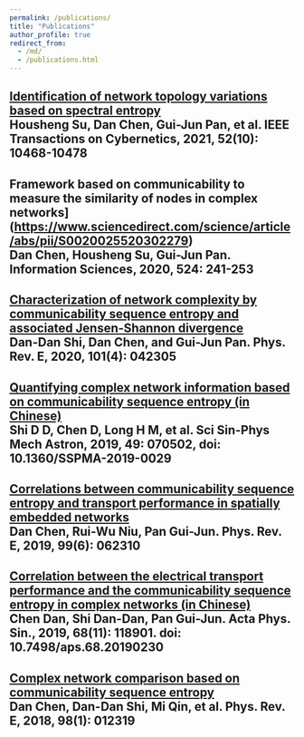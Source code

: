```yaml
---
permalink: /publications/
title: "Publications"
author_profile: true
redirect_from: 
  - /md/
  - /publications.html
---
```



[Identification of network topology variations based on spectral entropy](https://ieeexplore.ieee.org/abstract/document/9409704)<br>
Housheng Su, Dan Chen, Gui-Jun Pan, et al. IEEE Transactions on Cybernetics, 2021, 52(10): 10468-10478
---

Framework based on communicability to measure the similarity of nodes in complex networks](https://www.sciencedirect.com/science/article/abs/pii/S0020025520302279)<br>
Dan Chen, Housheng Su, Gui-Jun Pan. Information Sciences, 2020, 524: 241-253
---

[Characterization of network complexity by communicability sequence entropy and associated Jensen-Shannon divergence](https://journals.aps.org/pre/abstract/10.1103/PhysRevE.101.042305)<br>
Dan-Dan Shi, Dan Chen, and Gui-Jun Pan. Phys. Rev. E, 2020, 101(4): 042305
---

[Quantifying complex network information based on communicability sequence entropy (in Chinese)](https://www.sciengine.com/SSPMA/doi/10.1360/SSPMA-2019-0029)<br>
Shi D D, Chen D, Long H M, et al. Sci Sin-Phys Mech Astron, 2019, 49: 070502, doi: 10.1360/SSPMA-2019-0029
---

[Correlations between communicability sequence entropy and transport performance in spatially embedded networks](https://journals.aps.org/pre/abstract/10.1103/PhysRevE.99.062310)<br>
Dan Chen, Rui-Wu Niu, Pan Gui-Jun. Phys. Rev. E, 2019, 99(6): 062310
---

[Correlation between the electrical transport performance and the communicability sequence entropy in complex networks (in Chinese)](https://wulixb.iphy.ac.cn/article/doi/10.7498/aps.68.20190230)<br>
Chen Dan, Shi Dan-Dan, Pan Gui-Jun. Acta Phys. Sin., 2019, 68(11): 118901. doi: 10.7498/aps.68.20190230
---

[Complex network comparison based on communicability sequence entropy](https://journals.aps.org/pre/abstract/10.1103/PhysRevE.98.012319)<br>
Dan Chen, Dan-Dan Shi, Mi Qin, et al. Phys. Rev. E, 2018, 98(1): 012319
---

